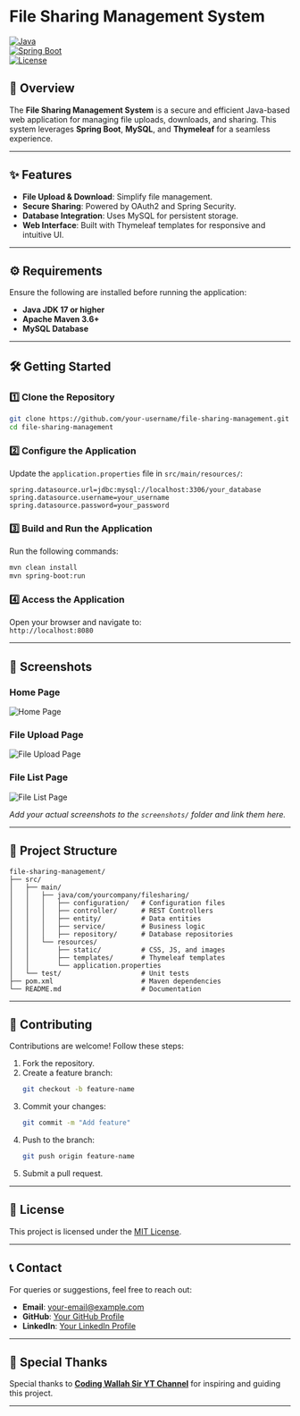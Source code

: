 
# File Sharing Management System

[![Java](https://img.shields.io/badge/Language-Java-blue.svg)](https://www.java.com/)  
[![Spring Boot](https://img.shields.io/badge/Spring%20Boot-3.3.3-green.svg)](https://spring.io/projects/spring-boot)  
[![License](https://img.shields.io/badge/License-MIT-blue.svg)](LICENSE)

## 🚀 Overview

The **File Sharing Management System** is a secure and efficient Java-based web application for managing file uploads, downloads, and sharing. This system leverages **Spring Boot**, **MySQL**, and **Thymeleaf** for a seamless experience.

---

## ✨ Features

- **File Upload & Download**: Simplify file management.
- **Secure Sharing**: Powered by OAuth2 and Spring Security.
- **Database Integration**: Uses MySQL for persistent storage.
- **Web Interface**: Built with Thymeleaf templates for responsive and intuitive UI.

---

## ⚙️ Requirements

Ensure the following are installed before running the application:

- **Java JDK 17 or higher**
- **Apache Maven 3.6+**
- **MySQL Database**

---

## 🛠️ Getting Started

### 1️⃣ Clone the Repository

```bash
git clone https://github.com/your-username/file-sharing-management.git
cd file-sharing-management
```

### 2️⃣ Configure the Application

Update the `application.properties` file in `src/main/resources/`:

```properties
spring.datasource.url=jdbc:mysql://localhost:3306/your_database
spring.datasource.username=your_username
spring.datasource.password=your_password
```

### 3️⃣ Build and Run the Application

Run the following commands:

```bash
mvn clean install
mvn spring-boot:run
```

### 4️⃣ Access the Application

Open your browser and navigate to:  
`http://localhost:8080`

---

## 📸 Screenshots

### Home Page  
![Home Page](screenshot-homepage.png)

### File Upload Page  
![File Upload Page](screenshot-upload.png)

### File List Page  
![File List Page](screenshot-filelist.png)

_Add your actual screenshots to the `screenshots/` folder and link them here._

---

## 📂 Project Structure

```plaintext
file-sharing-management/
├── src/
│   ├── main/
│   │   ├── java/com/yourcompany/filesharing/
│   │   │   ├── configuration/   # Configuration files
│   │   │   ├── controller/      # REST Controllers
│   │   │   ├── entity/          # Data entities
│   │   │   ├── service/         # Business logic
│   │   │   ├── repository/      # Database repositories
│   │   └── resources/
│   │       ├── static/          # CSS, JS, and images
│   │       ├── templates/       # Thymeleaf templates
│   │       └── application.properties
│   └── test/                    # Unit tests
├── pom.xml                      # Maven dependencies
└── README.md                    # Documentation
```

---

## 🤝 Contributing

Contributions are welcome! Follow these steps:

1. Fork the repository.
2. Create a feature branch:  
   ```bash
   git checkout -b feature-name
   ```
3. Commit your changes:  
   ```bash
   git commit -m "Add feature"
   ```
4. Push to the branch:  
   ```bash
   git push origin feature-name
   ```
5. Submit a pull request.

---

## 📜 License

This project is licensed under the [MIT License](LICENSE).

---

## 📞 Contact

For queries or suggestions, feel free to reach out:

- **Email**: your-email@example.com  
- **GitHub**: [Your GitHub Profile](https://github.com/your-username)  
- **LinkedIn**: [Your LinkedIn Profile](https://linkedin.com/in/your-profile)

---

## 🌟 Special Thanks

Special thanks to **[Coding Wallah Sir YT Channel](https://www.youtube.com/)** for inspiring and guiding this project.

---

